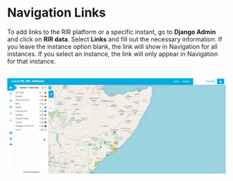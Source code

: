 [//]: # "GeoSight is UNICEF's geospatial web-based business intelligence platform."
[//]: # 
[//]: # "Contact : geosight-no-reply@unicef.org"
[//]: # 
[//]: # ".. note:: This program is free software; you can redistribute it and/or modify"
[//]: # "    it under the terms of the GNU Affero General Public License as published by"
[//]: # "    the Free Software Foundation; either version 3 of the License, or"
[//]: # "    (at your option) any later version."
[//]: # 
[//]: # "__author__ = 'irwan@kartoza.com'"
[//]: # "__date__ = '13/06/2023'"
[//]: # "__copyright__ = ('Copyright 2023, Unicef')"
[//]: # "__copyright__ = ('Copyright 2023, Unicef')"

# Navigation Links

To add links to the RIR platform or a specific instant, go to **Django Admin** and click on **RIR data**. Select **Links** and fill out the necessary information.
If you leave the instance option blank, the link will show in Navigation for all instances. If you select an instance, the link will only appear in Navigation
for that instance.

<br>![links](img/links.gif "Links")<br>
